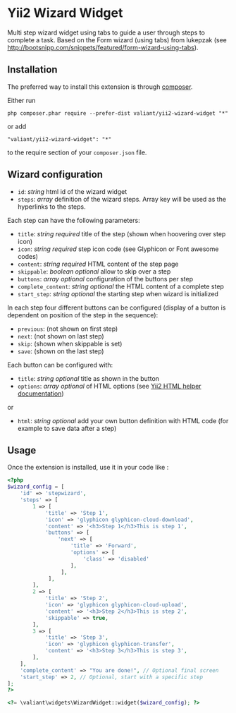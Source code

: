 Yii2 Wizard Widget
==================
Multi step wizard widget using tabs to guide a user through steps to complete a task. Based on the Form wizard (using tabs) from lukepzak (see http://bootsnipp.com/snippets/featured/form-wizard-using-tabs).


Installation
------------

The preferred way to install this extension is through [composer](http://getcomposer.org/download/).

Either run

```
php composer.phar require --prefer-dist valiant/yii2-wizard-widget "*"
```

or add

```
"valiant/yii2-wizard-widget": "*"
```

to the require section of your `composer.json` file.


Wizard configuration
--------------------

-  `id`: *string* html id of the wizard widget
-  `steps`: *array* definition of the wizard steps. Array key will be used as the hyperlinks to the steps. 

Each step can have the following parameters:
-  `title`: *string required* title of the step (shown when hoovering over step icon)
-  `icon`: *string required* step icon code (see Glyphicon or Font awesome codes)
-  `content`: *string required* HTML content of the step page 
-  `skippable`: *boolean optional* allow to skip over a step 
-  `buttons`: *array optional* configuration of the buttons per step
-  `complete_content`: *string optional* the HTML content of a complete step
-  `start_step`: *string optional* the starting step when wizard is initialized

In each step four different buttons can be configured (display of a button is dependent on position of the step in the sequence):
-  `previous`: (not shown on first step)
-  `next`: (not shown on last step)
-  `skip`: (shown when skippable is set)
-  `save`: (shown on the last step)

Each button can be configured with:
-  `title`: *string optional* title as shown in the button
-  `options`: *array optional* of HTML options (see [Yii2 HTML helper documentation](http://www.yiiframework.com/doc-2.0/yii-helpers-basehtml.html#button()-detail))

or

-  `html`: *string optional* add your own button definition with HTML code (for example to save data after a step)


Usage
-----

Once the extension is installed, use it in your code like :

```php
<?php
$wizard_config = [
	'id' => 'stepwizard',
	'steps' => [
		1 => [
			'title' => 'Step 1',
			'icon' => 'glyphicon glyphicon-cloud-download',
			'content' => '<h3>Step 1</h3>This is step 1',
			'buttons' => [
				'next' => [
					'title' => 'Forward', 
					'options' => [
						'class' => 'disabled'
					],
				 ],
			 ],
		],
		2 => [
			'title' => 'Step 2',
			'icon' => 'glyphicon glyphicon-cloud-upload',
			'content' => '<h3>Step 2</h3>This is step 2',
			'skippable' => true,
		],
		3 => [
			'title' => 'Step 3',
			'icon' => 'glyphicon glyphicon-transfer',
			'content' => '<h3>Step 3</h3>This is step 3',
		],
	],
	'complete_content' => "You are done!", // Optional final screen
	'start_step' => 2, // Optional, start with a specific step
];
?>

<?= \valiant\widgets\WizardWidget::widget($wizard_config); ?>
```